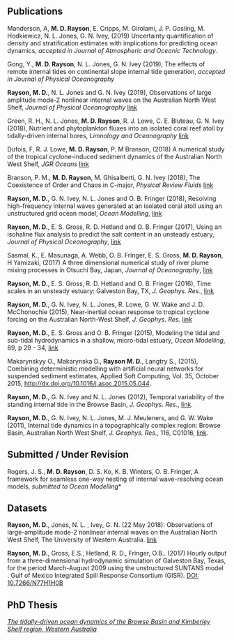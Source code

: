 ## Publications

Manderson, A, **M. D. Rayson**, E. Cripps, M. Girolami, J. P. Gosling, M. Hodkiewicz, N. L. Jones, G. N. Ivey, (2019) Uncertainty quantification of density and stratification estimates with implications for predicting ocean dynamics, *accepted in Journal of Atmospheric and Oceanic Technology*.

Gong, Y., **M. D. Rayson**, N. L. Jones, G. N. Ivey (2019), The effects of remote internal tides on continental slope internal tide generation, *accepted in Journal of Physical Oceanography*


**Rayson, M. D.**, N. L. Jones and G. N. Ivey (2019), Observations of large amplitude mode-2 nonlinear internal waves on the Australian North West Shelf, *Journal of Physical Oceanography* [link](https://doi.org/10.1175/JPO-D-18-0097.1)

Green, R. H.,  N. L. Jones, **M. D. Rayson**, R. J. Lowe, C. E. Bluteau, G. N. Ivey (2018), Nutrient and phytoplankton fluxes into an isolated coral reef atoll by tidally-driven internal bores, *Limnology and Oceanography* [link](https://doi.org/10.1002/lno.11051)

Dufois, F, R. J. Lowe, **M. D. Rayson**, P. M Branson, (2018) A numerical study of the tropical cyclone-induced sediment dynamics of the Australian North West Shelf, *JGR Oceans* [link](https://doi.org/10.1029/2018JC013939)

Branson, P. M., **M. D. Rayson**, M. Ghisalberti, G. N. Ivey (2018), The Coexistence of Order and Chaos in C-major, *Physical Review Fluids* [link](https://doi.org/10.1103/APS.DFD.2017.GFM.V0053)

**Rayson, M. D.**, G. N. Ivey, N. L. Jones and O. B. Fringer (2018), Resolving high-frequency internal waves generated at an isolated coral atoll using an unstructured grid ocean model, *Ocean Modelling*, [link](https://doi.org/10.1016/j.ocemod.2017.12.007)

**Rayson, M. D.**, E. S. Gross, R. D. Hetland and O. B. Fringer (2017), Using an isohaline flux analysis to predict the salt content in an unsteady estuary, *Journal of Physical Oceanography*, [link](https://doi.org/10.1175/JPO-D-16-0134.1)

Sasmal, K., E. Masunaga, A. Webb, O. B. Fringer, E. S. Gross, **M. D. Rayson**, H Yamizaki, (2017) A three dimensional numerical study of river plume mixing processes in Otsuchi Bay, Japan, *Journal of Oceanography*, [link](https://doi.org/10.1007/s10872-017-0446-9)

**Rayson, M. D.**, E. S. Gross, R. D. Hetland and O. B. Fringer (2016), Time scales in an unsteady estuary: Galveston Bay, TX, *J. Geophys. Res.*, [link](http://onlinelibrary.wiley.com/doi/10.1002/2015JC011181/full)

**Rayson, M. D.**, G. N. Ivey, N. L. Jones, R. Lowe, G. W. Wake and J. D. McChonochie (2015), Near-inertial ocean response to tropical cyclone forcing on the Australian North-West Shelf, *J. Geophys. Res.* [link](http://onlinelibrary.wiley.com/doi/10.1002/2015JC010868/full)

**Rayson, M. D.**, E. S. Gross and O. B. Fringer (2015), Modeling the tidal and sub-tidal hydrodynamics in a shallow, micro-tidal estuary, *Ocean Modelling*, 89, p 29 - 34, [link](http://www.sciencedirect.com/science/article/pii/S1463500315000207)

Makarynskyy O., Makarynska D., **Rayson M. D.**, Langtry S., (2015), Combining deterministic modelling with artificial neural networks for suspended sediment estimates, Applied Soft Computing, Vol. 35, October 2015, http://dx.doi.org/10.1016/j.asoc.2015.05.044.

**Rayson, M. D.**, G. N. Ivey and N. L. Jones (2012), Temporal variability of the standing internal tide in the Browse Basin, *J. Geophys. Res.*, [link](http://onlinelibrary.wiley.com/doi/10.1029/2011JC007523/abstract).

**Rayson, M. D.**, G. N. Ivey, N. L. Jones, M. J. Meuleners, and G. W. Wake (2011), Internal tide dynamics in a topographically complex region: Browse Basin, Australian North West Shelf, *J. Geophys. Res.*, 116, C01016, [link](http://onlinelibrary.wiley.com/doi/10.1029/2009JC005881/abstract). 

## Submitted / Under Revision

Rogers, J. S., **M. D. Rayson**, D. S. Ko, K. B. Winters, O. B. Fringer, A framework for seamless one-way nesting of internal wave-resolving ocean models, *submitted to Ocean Modelling**

## Datasets

**Rayson, M. D.**, Jones, N. L. , Ivey, G. N. (22 May 2018): Observations of large-amplitude mode-2 nonlinear internal waves on the Australian North West Shelf, The University of Western Australia. [link](https://doi.org/10.4225/23/5afbf8fc55ed1)

**Rayson, M. D.**, Gross, E.S., Hetland, R. D., Fringer, O.B.. (2017) Hourly output from a three-dimensional hydrodynamic simulation of Galveston Bay, Texas, for the period March-August 2009 using the unstructured SUNTANS model . Gulf of Mexico Integrated Spill Response Consortium (GISR). [DOI: 10.7266/N77H1H0B](https://data.gulfresearchinitiative.org/data/R1.x137.000:0017)

## PhD Thesis
 	
[*The tidally-driven ocean dynamics of the Browse Basin and Kimberley Shelf region, Western Australia*](http://research-repository.uwa.edu.au/files/3244647/Rayson_Matthew_D_2011.pdf)


